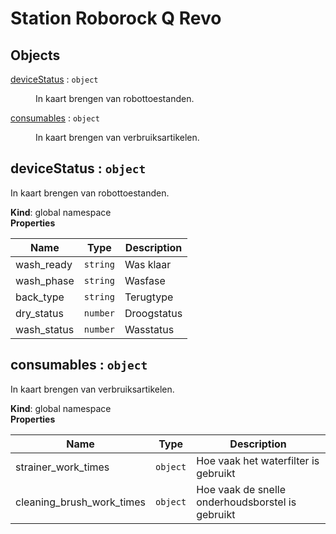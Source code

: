 # Station Roborock Q Revo

## Objects

<dl>
<dt><a href="#deviceStatus">deviceStatus</a> : <code>object</code></dt>
<dd><p>In kaart brengen van robottoestanden.</p>
</dd>
<dt><a href="#consumables">consumables</a> : <code>object</code></dt>
<dd><p>In kaart brengen van verbruiksartikelen.</p>
</dd>
</dl>

<a name="deviceStatus"></a>

## deviceStatus : <code>object</code>
In kaart brengen van robottoestanden.

**Kind**: global namespace  
**Properties**

| Name | Type | Description |
| --- | --- | --- |
| wash_ready | <code>string</code> | Was klaar |
| wash_phase | <code>string</code> | Wasfase |
| back_type | <code>string</code> | Terugtype |
| dry_status | <code>number</code> | Droogstatus |
| wash_status | <code>number</code> | Wasstatus |

<a name="consumables"></a>

## consumables : <code>object</code>
In kaart brengen van verbruiksartikelen.

**Kind**: global namespace  
**Properties**

| Name | Type | Description |
| --- | --- | --- |
| strainer_work_times | <code>object</code> | Hoe vaak het waterfilter is gebruikt |
| cleaning_brush_work_times | <code>object</code> | Hoe vaak de snelle onderhoudsborstel is gebruikt |

